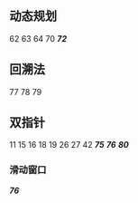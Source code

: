 
## 动态规划
62 63 64 70 ***72***

## 回溯法
77 78 79

## 双指针
11 15 16 18 19 26 27 42 ***75*** ***76*** ***80***
### 滑动窗口
***76***